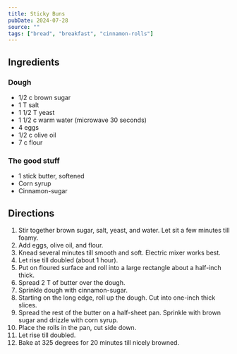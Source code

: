 ```yaml
---
title: Sticky Buns
pubDate: 2024-07-28
source: ""
tags: ["bread", "breakfast", "cinnamon-rolls"]
---
```


## Ingredients

### Dough

- 1/2 c brown sugar
- 1 T salt
- 1 1/2 T yeast
- 1 1/2 c warm water (microwave 30 seconds)
- 4 eggs
- 1/2 c olive oil
- 7 c flour

### The good stuff

- 1 stick butter, softened
- Corn syrup
- Cinnamon-sugar

## Directions

1. Stir together brown sugar, salt, yeast, and water. Let sit a few minutes till foamy.
2. Add eggs, olive oil, and flour.
3. Knead several minutes till smooth and soft. Electric mixer works best.
4. Let rise till doubled (about 1 hour).
5. Put on floured surface and roll into a large rectangle about a half-inch thick.
6. Spread 2 T of butter over the dough.
7. Sprinkle dough with cinnamon-sugar.
8. Starting on the long edge, roll up the dough. Cut into one-inch thick slices.
9. Spread the rest of the butter on a half-sheet pan. Sprinkle with brown sugar and drizzle with corn syrup.
10. Place the rolls in the pan, cut side down.
11. Let rise till doubled.
12. Bake at 325 degrees for 20 minutes till nicely browned.
